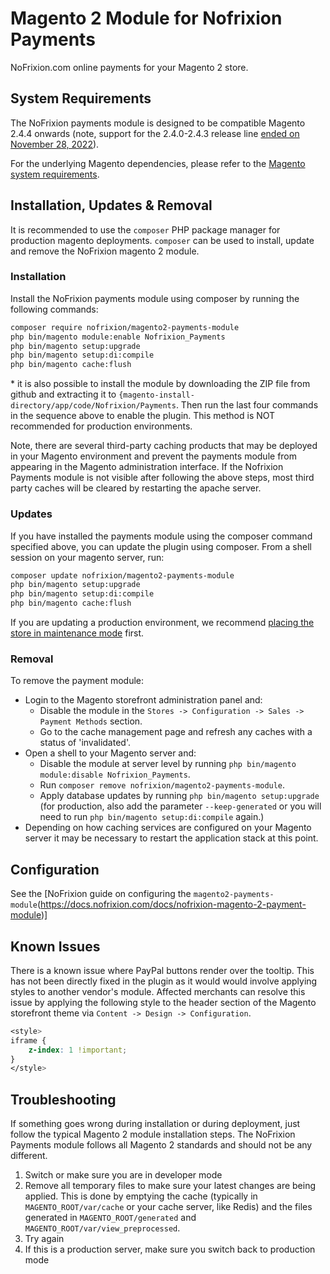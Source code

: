 # Magento 2 Module for Nofrixion Payments ##

NoFrixion.com online payments for your Magento 2 store.

## System Requirements ##

The NoFrixion payments module is designed to be compatible Magento 2.4.4 onwards (note, support for the 2.4.0-2.4.3 release line [ended on November 28, 2022](https://experienceleague.adobe.com/docs/commerce-operations/release/versions.html?lang=en)).

For the underlying Magento dependencies, please refer to the [Magento system requirements](https://experienceleague.adobe.com/docs/commerce-operations/installation-guide/system-requirements.html).

## Installation, Updates & Removal ##

It is recommended to use the `composer` PHP package manager for production magento deployments. `composer` can be used to install, update and remove the NoFrixion magento 2 module.

### Installation ###

Install the NoFrixion payments module using composer by running the following commands:

```bash
composer require nofrixion/magento2-payments-module
php bin/magento module:enable Nofrixion_Payments
php bin/magento setup:upgrade
php bin/magento setup:di:compile
php bin/magento cache:flush
```

\* it is also possible to install the module by downloading the ZIP file from github and extracting it to `{magento-install-directory/app/code/Nofrixion/Payments`. Then run the last four commands in the sequence above to enable the plugin. This method is NOT recommended for production environments.

Note, there are several third-party caching products that may be deployed in your Magento environment and prevent the payments module from appearing in the Magento administration interface. If the Nofrixion Payments module is not visible after following the above steps, most third party caches will be cleared by restarting the apache server.

### Updates ###

If you have installed the payments module using the composer command specified above, you can update the plugin using composer. From a shell session on your magento server, run:

```bash
composer update nofrixion/magento2-payments-module
php bin/magento setup:upgrade
php bin/magento setup:di:compile
php bin/magento cache:flush
```

If you are updating a production environment, we recommend [placing the store in maintenance mode](https://experienceleague.adobe.com/docs/commerce-operations/installation-guide/tutorials/maintenance-mode.html) first.

### Removal ###

To remove the payment module:

- Login to the Magento storefront administration panel and:
  - Disable the module in the `Stores -> Configuration -> Sales -> Payment Methods` section.
  - Go to the cache management page and refresh any caches with a status of 'invalidated'.
- Open a shell to your Magento server and:
  - Disable the module at server level by running `php bin/magento module:disable Nofrixion_Payments`.
  - Run `composer remove nofrixion/magento2-payments-module`.
  - Apply database updates by running `php bin/magento setup:upgrade` (for production, also add the parameter `--keep-generated` or you will need to run `php bin/magento setup:di:compile` again.)
- Depending on how caching services are configured on your Magento server it may be necessary to restart the application stack at this point.

## Configuration ##

See the [NoFrixion guide on configuring the `magento2-payments-module`(https://docs.nofrixion.com/docs/nofrixion-magento-2-payment-module)]

## Known Issues ##

There is a known issue where PayPal buttons render over the tooltip. This has not been directly fixed in the plugin as it would would involve applying styles to another vendor's module. Affected merchants can resolve this issue by applying the following style to the header section of the Magento storefront theme via `Content -> Design -> Configuration`.

```css
<style>
iframe {
    z-index: 1 !important;
}
</style>
```

## Troubleshooting ##

If something goes wrong during installation or during deployment, just follow the typical Magento 2 module installation steps. The NoFrixion Payments module follows all Magento 2 standards and should not be any different.

1. Switch or make sure you are in developer mode
2. Remove all temporary files to make sure your latest changes are being applied. This is done by emptying the cache (typically in `MAGENTO_ROOT/var/cache` or your cache server, like Redis) and the files generated in `MAGENTO_ROOT/generated` and `MAGENTO_ROOT/var/view_preprocessed`.
3. Try again
4. If this is a production server, make sure you switch back to production mode
